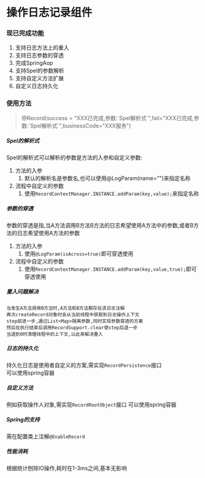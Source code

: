 # 操作日志记录组件

### 现已完成功能

1. 支持日志方法上的重入
2. 支持日志参数的穿透
3. 完成SpringAop
4. 支持Spel的参数解析
5. 支持自定义方法扩展
6. 自定义日志持久化

### 使用方法

> @Record(success = "XXX已完成,参数:\`Spel解析式\`",fail="XXX已完成,参数:\`Spel解析式\`",businessCode="XXX服务")

##### Spel的解析式

Spel的解析式可以解析的参数是方法的入参和自定义参数:

1. 方法的入参
    1. 默认的解析名是参数名,也可以使用@LogParam(name="")来指定名称
2. 流程中自定义的参数
    1. 使用`RecordContextManager.INSTANCE.addParam(key,value);`来指定名称

##### 参数的穿透

参数的穿透是指,当A方法调用B方法B方法的日志希望使用A方法中的参数,或者B方法的日志希望使用A方法的参数

1. 方法的入参
    1. 使用`@LogParam(isAcross=true)`即可穿透使用
2. 流程中自定义的参数
    1. 使用`RecordContextManager.INSTANCE.addParam(key,value,true);`即可穿透使用

##### 重入问题解决

```
当发生A方法调用B方法时,A方法和B方法都存在该日志注解
再次createRecord对象时会从当前线程中获取到日志操作上下文
step前进一步,通过List<Map>隔离参数,同时实现参数穿透的方案
然后在执行结束后调用RecordSupport.clear使step后退一步
当退到0时清理线程中的上下文,以此来解决重入
```

##### 日志的持久化

持久化日志是使用者自定义的方案,需实现`RecordPersistence`接口<br>
可以使用spring容器

##### 自定义方法

例如获取操作人对象,需实现`RecordRootObject`接口 可以使用spring容器

##### Spring的支持

需在配置类上注解`@EnableRecord`

##### 性能消耗

根据统计刨除IO操作,耗时在1-3ms之间,基本无影响

